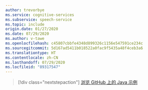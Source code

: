 ```yaml
---
author: trevorbye
ms.service: cognitive-services
ms.subservice: speech-service
ms.topic: include
origin.date: 01/27/2020
ms.date: 07/29/2020
ms.author: v-tawe
ms.openlocfilehash: c45807cbbfe4348d899326c1156e547591ce234c
ms.sourcegitcommit: 5d167ad5411b018522a0fac9f5435a48f4ceb3a6
ms.translationtype: HT
ms.contentlocale: zh-CN
ms.lasthandoff: 07/29/2020
ms.locfileid: "89317547"
---
```

> [!div class="nextstepaction"]
> [浏览 GitHub 上的 Java 示例](https://aka.ms/speech/github-java)

